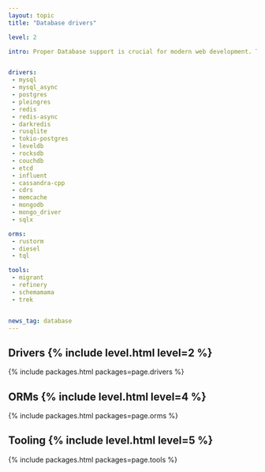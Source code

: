 ```yaml
---
layout: topic
title: "Database drivers"

level: 2

intro: Proper Database support is crucial for modern web development. This page gives an overview of the various drivers, ORMs, integrations and tools.


drivers:
 - mysql
 - mysql_async
 - postgres
 - pleingres
 - redis
 - redis-async
 - darkredis
 - rusqlite
 - tokio-postgres
 - leveldb
 - rocksdb
 - couchdb
 - etcd
 - influent
 - cassandra-cpp
 - cdrs
 - memcache
 - mongodb
 - mongo_driver
 - sqlx

orms:
 - rustorm
 - diesel
 - tql

tools:
 - migrant
 - refinery
 - schemamama
 - trek


news_tag: database
---
```


<h2 id="drivers">Drivers  {% include level.html level=2 %}</h2>

{% include packages.html packages=page.drivers %}

<h2 id="orms">ORMs  {% include level.html level=4 %}</h2>

{% include packages.html packages=page.orms %}

<h2 id="tooling">Tooling  {% include level.html level=5 %}</h2>

{% include packages.html packages=page.tools %}
